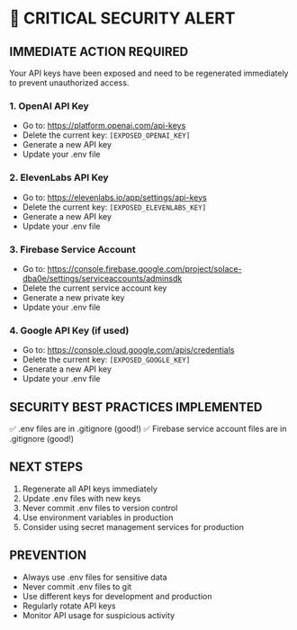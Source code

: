 # 🚨 CRITICAL SECURITY ALERT

## IMMEDIATE ACTION REQUIRED

Your API keys have been exposed and need to be regenerated immediately to prevent unauthorized access.

### 1. OpenAI API Key
- Go to: https://platform.openai.com/api-keys
- Delete the current key: `[EXPOSED_OPENAI_KEY]`
- Generate a new API key
- Update your .env file

### 2. ElevenLabs API Key
- Go to: https://elevenlabs.io/app/settings/api-keys
- Delete the current key: `[EXPOSED_ELEVENLABS_KEY]`
- Generate a new API key
- Update your .env file

### 3. Firebase Service Account
- Go to: https://console.firebase.google.com/project/solace-dba0e/settings/serviceaccounts/adminsdk
- Delete the current service account key
- Generate a new private key
- Update your .env file

### 4. Google API Key (if used)
- Go to: https://console.cloud.google.com/apis/credentials
- Delete the current key: `[EXPOSED_GOOGLE_KEY]`
- Generate a new API key
- Update your .env file

## SECURITY BEST PRACTICES IMPLEMENTED

✅ .env files are in .gitignore (good!)
✅ Firebase service account files are in .gitignore (good!)

## NEXT STEPS

1. Regenerate all API keys immediately
2. Update .env files with new keys
3. Never commit .env files to version control
4. Use environment variables in production
5. Consider using secret management services for production

## PREVENTION

- Always use .env files for sensitive data
- Never commit .env files to git
- Use different keys for development and production
- Regularly rotate API keys
- Monitor API usage for suspicious activity